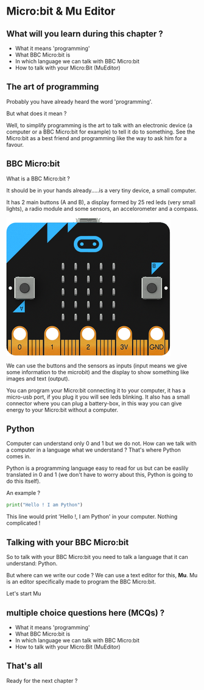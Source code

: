 # Micro:bit & Mu Editor

## What will you learn during this chapter ?

* What it means 'programming'
* What BBC Micro:bit is
* In which language we can talk with BBC Micro:bit
* How to talk with your Micro:Bit (MuEditor)

## The art of programming
Probably you have already heard the word 'programming'.

But what does it mean ?

Well, to simplify programming is the art to talk with an electronic device (a computer or a BBC Micro:bit for example)
to tell it do to something.
See the Micro:bit as a best friend and programming like the way to ask him for a favour.


## BBC Micro:bit
What is a BBC Micro:bit ?

It should be in your hands already.....is a very tiny device, a small computer.

It has 2 main buttons (A and B), a display formed by 25 red leds (very small lights), a radio module and some sensors, an accelorometer and a compass.

![BBC Micro:bit](images/microbit-front.png)

We can use the buttons and the sensors as inputs (input means we give some information to the microbit) and the display to show something like images and text (output).

You can program your Micro:bit connecting it to your computer, it has a micro-usb port, if you plug it you will see leds blinking.
It also has a small connector where you can plug a battery-box, in this way you can give energy to your Micro:bit without a computer.

## Python
Computer can understand only 0 and 1 but we do not.
How can we talk with a computer in a language what we understand ?
That's where Python comes in.

Python is a programming language easy to read for us but can be easlily translated in 0 and 1 (we don't have to worry about this,
Python is going to do this itself).

An example ?

```python
print("Hello ! I am Python")
```
This line would print 'Hello !, I am Python' in your computer.
Nothing complicated !

## Talking with your BBC Micro:bit
So to talk with your BBC Micro:bit you need to talk a language that it can understand: Python.

But where can we write our code ? We can use a text editor for this, **Mu**.
Mu is an editor specifically made to program the BBC Micro:bit.

Let's start Mu

## multiple choice questions here (MCQs) ?

* What it means 'programming'
* What BBC Micro:bit is
* In which language we can talk with BBC Micro:bit
* How to talk with your Micro:Bit (MuEditor)

## That's all

Ready for the next chapter ?
